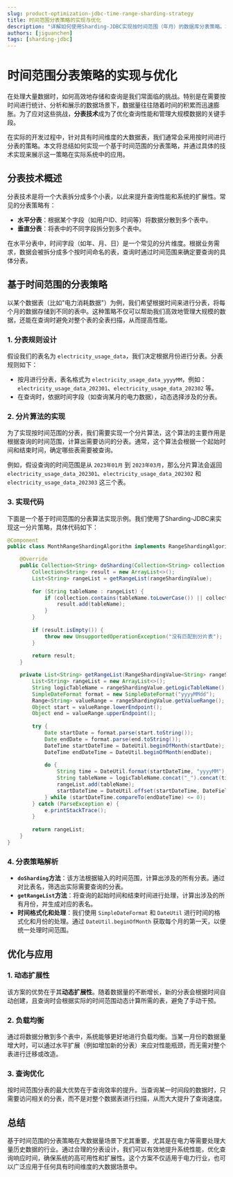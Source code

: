 ```yaml
---
slug: product-optimization-jdbc-time-range-sharding-strategy
title: 时间范围分表策略的实现与优化
description: "详解如何使用Sharding-JDBC实现按时间范围（年月）的数据库分表策略。本文提供基于`RangeShardingAlgorithm`的完整Java分片算法代码，解决大数据量下的查询性能与数据管理难题。"
authors: [jiguanchen]
tags: [sharding-jdbc]
---
```



# 时间范围分表策略的实现与优化

在处理大量数据时，如何高效地存储和查询是我们常面临的挑战。特别是在需要按时间进行统计、分析和展示的数据场景下，数据量往往随着时间的积累而迅速膨胀。为了应对这些挑战，**分表技术**成为了优化查询性能和管理大规模数据的关键手段。

在实际的开发过程中，针对具有时间维度的大数据表，我们通常会采用按时间进行分表的策略。本文将总结如何实现一个基于时间范围的分表策略，并通过具体的技术实现来展示这一策略在实际系统中的应用。

## 分表技术概述

分表技术是将一个大表拆分成多个小表，以此来提升查询性能和系统的扩展性。常见的分表策略有：

- **水平分表**：根据某个字段（如用户ID、时间等）将数据分散到多个表中。
- **垂直分表**：将表中的不同字段拆分到多个表中。

在水平分表中，时间字段（如年、月、日）是一个常见的分片维度。根据业务需求，数据会被拆分成多个按时间命名的表，查询时通过时间范围来确定要查询的具体分表。

## 基于时间范围的分表策略

以某个数据表（比如"电力消耗数据"）为例，我们希望根据时间来进行分表，将每个月的数据存储到不同的表中。这种策略不仅可以帮助我们高效地管理大规模的数据，还能在查询时避免对整个表的全表扫描，从而提高性能。

### 1. 分表规则设计

假设我们的表名为 `electricity_usage_data`，我们决定根据月份进行分表。分表规则如下：

- 按月进行分表，表名格式为 `electricity_usage_data_yyyyMM`，例如：`electricity_usage_data_202301`、`electricity_usage_data_202302` 等。
- 在查询时，依据时间字段（如查询某月的电力数据），动态选择涉及的分表。

### 2. 分片算法的实现

为了实现按时间范围的分表，我们需要实现一个分片算法，这个算法的主要作用是根据查询的时间范围，计算出需要访问的分表。通常，这个算法会根据一个起始时间和结束时间，确定哪些表需要被查询。

例如，假设查询的时间范围是从 `2023年01月` 到 `2023年03月`，那么分片算法会返回 `electricity_usage_data_202301`、`electricity_usage_data_202302` 和 `electricity_usage_data_202303` 这三个表。

### 3. 实现代码

下面是一个基于时间范围的分表算法实现示例。我们使用了Sharding-JDBC来实现这一分片策略，具体代码如下：

```java
@Component
public class MonthRangeShardingAlgorithm implements RangeShardingAlgorithm<String> {

    @Override
    public Collection<String> doSharding(Collection<String> collection, RangeShardingValue<String> rangeShardingValue) {
        Collection<String> result = new ArrayList<>();
        List<String> rangeList = getRangeList(rangeShardingValue);
        
        for (String tableName : rangeList) {
            if (collection.contains(tableName.toLowerCase()) || collection.contains(tableName.toUpperCase())) {
                result.add(tableName);
            }
        }
        
        if (result.isEmpty()) {
            throw new UnsupportedOperationException("没有匹配到分片表");
        }
        
        return result;
    }

    private List<String> getRangeList(RangeShardingValue<String> rangeShardingValue) {
        List<String> rangeList = new ArrayList<>();
        String logicTableName = rangeShardingValue.getLogicTableName();
        SimpleDateFormat format = new SimpleDateFormat("yyyyMMdd");
        Range<String> valueRange = rangeShardingValue.getValueRange();
        Object start = valueRange.lowerEndpoint();
        Object end = valueRange.upperEndpoint();
        
        try {
            Date startDate = format.parse(start.toString());
            Date endDate = format.parse(end.toString());
            DateTime startDateTime = DateUtil.beginOfMonth(startDate);
            DateTime endDateTime = DateUtil.beginOfMonth(endDate);
            
            do {
                String time = DateUtil.format(startDateTime, "yyyyMM");
                String tableName = logicTableName.concat("_").concat(time);
                rangeList.add(tableName);
                startDateTime = DateUtil.offset(startDateTime, DateField.MONTH, 1);
            } while (startDateTime.compareTo(endDateTime) <= 0);
        } catch (ParseException e) {
            e.printStackTrace();
        }
        
        return rangeList;
    }
}
```

### 4. 分表策略解析

- **`doSharding`方法**：该方法根据输入的时间范围，计算出涉及的所有分表。通过对比表名，筛选出实际需要查询的分表。
- **`getRangeList`方法**：将查询的起始时间和结束时间进行处理，计算出涉及的所有月份，并生成对应的表名。
- **时间格式化和处理**：我们使用 `SimpleDateFormat` 和 `DateUtil` 进行时间的格式化和月份的处理。通过 `DateUtil.beginOfMonth` 获取每个月的第一天，以便统一处理时间范围。

## 优化与应用

### 1. 动态扩展性

该方案的优势在于其**动态扩展性**。随着数据量的不断增长，新的分表会根据时间自动创建，且查询时会根据实际的时间范围动态计算所需的表，避免了手动干预。

### 2. 负载均衡

通过将数据分散到多个表中，系统能够更好地进行负载均衡。当某一月份的数据量增大时，可以通过水平扩展（例如增加新的分表）来应对性能瓶颈，而无需对整个表进行迁移或改造。

### 3. 查询优化

按时间范围分表的最大优势在于查询效率的提升。当查询某一时间段的数据时，只需要访问相关的分表，而不是对整个数据表进行扫描，从而大大提升了查询速度。

## 总结

基于时间范围的分表策略在大数据量场景下尤其重要，尤其是在电力等需要处理大量历史数据的行业。通过合理的分表设计，我们可以有效地提升系统性能，优化查询响应时间，确保系统的高可用性和扩展性。这个方案不仅适用于电力行业，也可以广泛应用于任何具有时间维度的大数据场景中。
